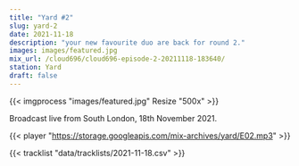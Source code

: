 ```yaml
---
title: "Yard #2"
slug: yard-2
date: 2021-11-18
description: "your new favourite duo are back for round 2."
images: images/featured.jpg
mix_url: /cloud696/cloud696-episode-2-20211118-183640/
station: Yard
draft: false
---
```


{{< imgprocess "images/featured.jpg" Resize "500x" >}}

Broadcast live from South London, 18th November 2021.

{{< player "https://storage.googleapis.com/mix-archives/yard/E02.mp3" >}}

{{< tracklist "data/tracklists/2021-11-18.csv" >}}
